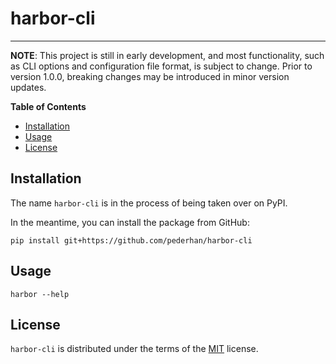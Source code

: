 # harbor-cli

<!-- [![PyPI - Version](https://img.shields.io/pypi/v/harbor-cli.svg)](https://pypi.org/project/harbor-cli)
[![PyPI - Python Version](https://img.shields.io/pypi/pyversions/harbor-cli.svg)](https://pypi.org/project/harbor-cli) -->

-----

**NOTE**: This project is still in early development, and most functionality, such as CLI options and configuration file format, is subject to change. Prior to version 1.0.0, breaking changes may be introduced in minor version updates.

**Table of Contents**

- [Installation](#installation)
- [Usage](#usage)
- [License](#license)

## Installation

<!-- ```console
pip install harbor-cli
``` -->

The name `harbor-cli` is in the process of being taken over on PyPI.

In the meantime, you can install the package from GitHub:

```console
pip install git+https://github.com/pederhan/harbor-cli
```

## Usage

```console
harbor --help
```

## License

`harbor-cli` is distributed under the terms of the [MIT](https://spdx.org/licenses/MIT.html) license.
